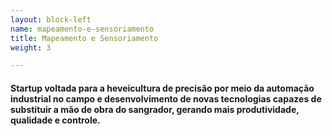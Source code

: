 ```yaml
---
layout: block-left
name: mapeamento-e-sensoriamento
title: Mapeamento e Sensoriamento
weight: 3

---
```

#### Startup voltada para a heveicultura de precisão por meio da automação industrial no campo e desenvolvimento de novas tecnologias capazes de substituir a mão de obra do sangrador, gerando mais produtividade, qualidade e controle.